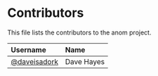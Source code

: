 # Contributors

This file lists the contributors to the anom project.

| Username | Name |
| :------- | :--- |
| [@daveisadork](https://github.com/daveisadork) | Dave Hayes |
